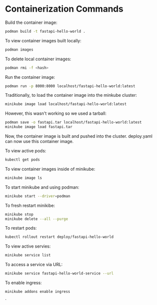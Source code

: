 # Containerization Commands

Build the container image:
```bash
podman build -t fastapi-hello-world .
```

To view container images built locally:
```bash
podman images
```

To delete local container images:
```bash
podman rmi -f <hash>
```

Run the container image:
```bash
podman run -p 8000:8000 localhost/fastapi-hello-world:latest
```

Traditionally, to load the container image into the minkube cluster:
```bash
minikube image load localhost/fastapi-hello-world:latest
```

However, this wasn't working so we used a tarball:
```bash
podman save -o fastapi.tar localhost/fastapi-hello-world:latest
minikube image load fastapi.tar
```
Now, the container image is built and pushed into the cluster. deploy.yaml can now use this container image.

To view active pods:
```bash
kubectl get pods
```

To view container images inside of minikube:
```bash
minikube image ls
```

To start minikube and using podman:
```bash
minikube start --driver=podman
```

To fresh restart minikibe:
```bash
minikube stop
minikube delete --all --purge
```

To restart pods:
```bash
kubectl rollout restart deploy/fastapi-hello-world
```

To view active servies:
```bash
minikube service list
```

To access a service via URL:
```bash
minikube service fastapi-hello-world-service --url
```

To enable ingress:
```bash
minikube addons enable ingress
```
`
